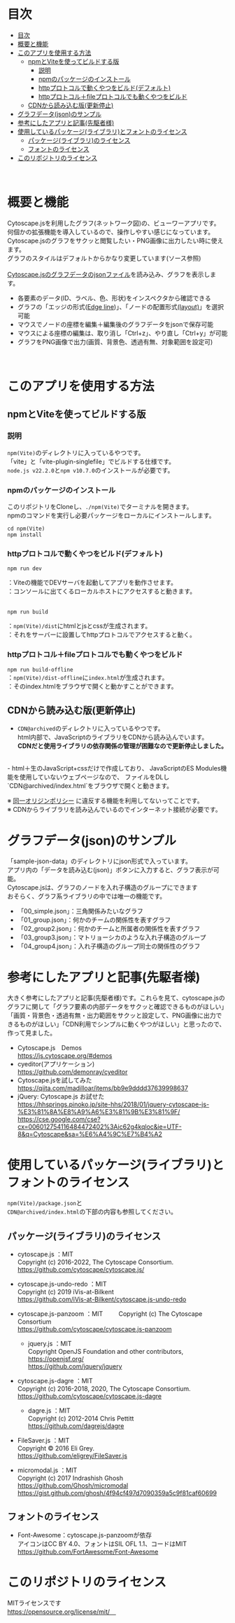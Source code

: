 # 目次
- [目次](#目次)
- [概要と機能](#概要と機能)
- [このアプリを使用する方法](#このアプリを使用する方法)
  - [npmとViteを使ってビルドする版](#npmとviteを使ってビルドする版)
    - [説明](#説明)
    - [npmのパッケージのインストール](#npmのパッケージのインストール)
    - [httpプロトコルで動くやつをビルド(デフォルト)](#httpプロトコルで動くやつをビルドデフォルト)
    - [httpプロトコル＋fileプロトコルでも動くやつをビルド](#httpプロトコルfileプロトコルでも動くやつをビルド)
  - [CDNから読み込む版(更新停止)](#cdnから読み込む版更新停止)
- [グラフデータ(json)のサンプル](#グラフデータjsonのサンプル)
- [参考にしたアプリと記事(先駆者様)](#参考にしたアプリと記事先駆者様)
- [使用しているパッケージ(ライブラリ)とフォントのライセンス](#使用しているパッケージライブラリとフォントのライセンス)
  - [パッケージ(ライブラリ)のライセンス](#パッケージライブラリのライセンス)
  - [フォントのライセンス](#フォントのライセンス)
- [このリポジトリのライセンス](#このリポジトリのライセンス)

<br>

# 概要と機能
Cytoscape.jsを利用したグラフ(ネットワーク図)の、ビューワーアプリです。  
何個かの拡張機能を導入しているので、操作しやすい感じになっています。    
Cytoscape.jsのグラフをサクッと閲覧したい・PNG画像に出力したい時に使えます。  
グラフのスタイルはデフォルトからかなり変更しています(ソース参照)  
<br>
[Cytoscape.jsのグラフデータのjsonファイル](https://js.cytoscape.org/#notation/elements-json)を読み込み、グラフを表示します。
  - 各要素のデータ(ID、ラベル、色、形状)をインスペクタから確認できる
  - グラフの「エッジの形式([Edge line](https://js.cytoscape.org/#style/edge-line))」、「ノードの配置形式[(layout)](https://js.cytoscape.org/#layouts)」を選択可能
  - マウスでノードの座標を編集＋編集後のグラフデータをjsonで保存可能
  - マウスによる座標の編集は、取り消し「Ctrl+z」、やり直し「Ctrl+y」が可能
  - グラフをPNG画像で出力(画質、背景色、透過有無、対象範囲を設定可)


<br>


# このアプリを使用する方法

## npmとViteを使ってビルドする版

### 説明  
 `npm(Vite)`のディレクトリに入っているやつです。   
  「vite」と「vite-plugin-singlefile」でビルドする仕様です。  
 `node.js v22.2.0`と`npm v10.7.0`のインストールが必要です。  

### npmのパッケージのインストール  
このリポジトリをCloneし、`./npm(Vite)`でターミナルを開きます。  
npmのコマンドを実行し必要パッケージをローカルにインストールします。  
```
cd npm(Vite)  
npm install
```


###  httpプロトコルで動くやつをビルド(デフォルト)  
```
npm run dev
```
：Viteの機能でDEVサーバを起動してアプリを動作させます。  
：コンソールに出てくるローカルホストにアクセスすると動きます。  
<br>
```
npm run build
```  
：`npm(Vite)/dist`にhtmlとjsとcssが生成されます。  
：それをサーバーに設置してhttpプロトコルでアクセスすると動く。

###  httpプロトコル＋fileプロトコルでも動くやつをビルド  
`npm run build-offline`  
：`npm(Vite)/dist-offline`に`index.html`が生成されます。  
：そのindex.htmlをブラウザで開くと動かすことができます。


## CDNから読み込む版(更新停止)
- `CDN@archived`のディレクトリに入っているやつです。  
html内部で、JavaScriptのライブラリをCDNから読み込んでいます。   
<b>CDNだと使用ライブラリの依存関係の管理が困難なので更新停止しました。</b>  
<br>
- html＋生のJavaScript+cssだけで作成しており、  
JavaScriptのES Modules機能を使用していないウェブページなので、  
ファイルをDLし`CDN@archived/index.html`をブラウザで開くと動きます。  

※ [同一オリジンポリシー](https://developer.mozilla.org/ja/docs/Web/Security/Same-origin_policy) に違反する機能を利用してないってことです。    
※ CDNからライブラリを読み込んでいるのでインターネット接続が必要です。  

# グラフデータ(json)のサンプル
「sample-json-data」のディレクトリにjson形式で入っています。  
アプリ内の「データを読み込む(json)」ボタンに入力すると、グラフ表示が可能。  
Cytoscape.jsは、グラフのノードを入れ子構造のグループにできます  
おそらく、グラフ系ライブラリの中では唯一の機能です。
- 「00_simple.json」：三角関係みたいなグラフ
- 「01_group.json」：何かのチームの関係性を表すグラフ
- 「02_group2.json」：何かのチームと所属者の関係性を表すグラフ
- 「03_group3.json」：マトリョーシカのような入れ子構造のグループ
- 「04_group4.json」：入れ子構造のグループ同士の関係性のグラフ

# 参考にしたアプリと記事(先駆者様)

大きく参考にしたアプリと記事(先駆者様)です。これらを見て、cytoscape.jsのグラフに関して「グラフ要素の内部データをサクッと確認できるものがほしい」「画質・背景色・透過有無・出力範囲をサクッと設定して、PNG画像に出力できるものがほしい」「CDN利用でシンプルに動くやつがほしい」と思ったので、作って見ました。

- Cytoscape.js　Demos  
https://js.cytoscape.org/#demos
- cyeditor(アプリケーション)  
https://github.com/demonray/cyeditor
- Cytoscape.jsを試してみた  
https://qiita.com/madilloar/items/bb9e9dddd37639998637
- jQuery: Cytoscape.js お試せた  
https://hhsprings.pinoko.jp/site-hhs/2018/01/jquery-cytoscape-js-%E3%81%8A%E8%A9%A6%E3%81%9B%E3%81%9F/
https://cse.google.com/cse?cx=006012754116484472402%3Aic62g4kqloc&ie=UTF-8&q=Cytoscape&sa=%E6%A4%9C%E7%B4%A2


# 使用しているパッケージ(ライブラリ)とフォントのライセンス
`npm(Vite)/package.json`と  
`CDN@archived/index.html`の下部の内容も参照してください。  

##  パッケージ(ライブラリ)のライセンス

- cytoscape.js ：MIT  
Copyright (c) 2016-2022, The Cytoscape Consortium.  
https://github.com/cytoscape/cytoscape.js/  

- cytoscape.js-undo-redo ：MIT    
Copyright (c) 2019 iVis-at-Bilkent  
https://github.com/iVis-at-Bilkent/cytoscape.js-undo-redo  

- cytoscape.js-panzoom ：MIT  　　
Copyright (c) The Cytoscape Consortium  
https://github.com/cytoscape/cytoscape.js-panzoom  

  - jquery.js ：MIT    
Copyright OpenJS Foundation and other contributors,  
https://openjsf.org/  
https://github.com/jquery/jquery  


- cytoscape.js-dagre ：MIT    
Copyright (c) 2016-2018, 2020, The Cytoscape Consortium.  
https://github.com/cytoscape/cytoscape.js-dagre  

  - dagre.js ：MIT    
Copyright (c) 2012-2014 Chris Pettitt  
https://github.com/dagrejs/dagre  


- FileSaver.js ：MIT    
Copyright © 2016 Eli Grey.  
https://github.com/eligrey/FileSaver.js  
  

- micromodal.js ：MIT    
Copyright (c) 2017 Indrashish Ghosh  
https://github.com/Ghosh/micromodal  
https://gist.github.com/ghosh/4f94cf497d7090359a5c9f81caf60699  


## フォントのライセンス
- Font-Awesome：cytoscape.js-panzoomが依存  
アイコンはCC BY 4.0、フォントはSIL OFL 1.1、コードはMIT  
https://github.com/FortAwesome/Font-Awesome  




# このリポジトリのライセンス
MITライセンスです  
 https://opensource.org/license/mit/　
